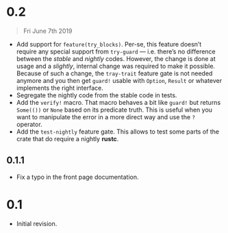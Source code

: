 # 0.2

> Fri June 7th 2019

  - Add support for `feature(try_blocks)`. Per-se, this feature doesn’t require any special support
    from `try-guard` — i.e. there’s no difference between the *stable* and *nightly* codes. However,
    the change is done at usage and a *slightly*, internal change was required to make it possible.
    Because of such a change, the `tray-trait` feature gate is not needed anymore and you then get
    `guard!` usable with `Option`, `Result` or whatever implements the right interface.
  - Segregate the nightly code from the stable code in tests.
  - Add the `verify!` macro. That macro behaves a bit like `guard!` but returns `Some(())` or `None`
    based on its predicate truth. This is useful when you want to manipulate the error in a more
    direct way and use the `?` operator.
  - Add the `test-nightly` feature gate. This allows to test some parts of the crate that do require
    a nightly **rustc**.

## 0.1.1

  - Fix a typo in the front page documentation.

# 0.1

  - Initial revision.
